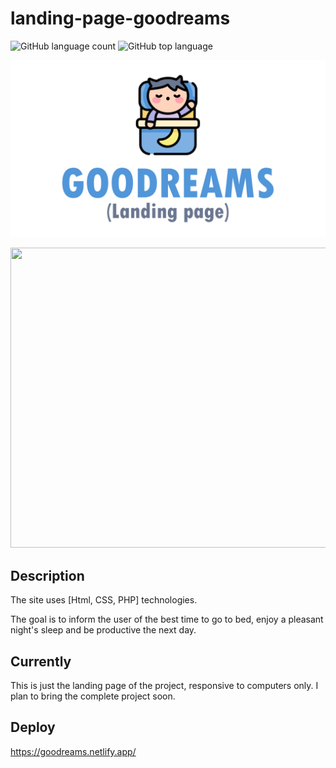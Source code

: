 # landing-page-goodreams
![GitHub language count](https://img.shields.io/github/languages/count/Jolonte/landing-page-goodreams)
![GitHub top language](https://img.shields.io/github/languages/top/Jolonte/landing-page-goodreams)

<p align="center">
  <img width="600" src="assets/to_readme/splashtogithub.png"
</p>

<p align="center">
  <img width="800" height="480" src="assets/to_readme/goodreams_git_1.gif"
</p>

## Description
The site uses [Html, CSS, PHP] technologies.
  
The goal is to inform the user of the best time to go to bed, enjoy a pleasant night's sleep and be productive the next day.

## Currently
This is just the landing page of the project, responsive to computers only. I plan to bring the complete project soon.

## Deploy
https://goodreams.netlify.app/
